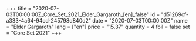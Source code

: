 +++
title = "2020-07-03T00:00:00Z_Core_Set_2021_Elder_Gargaroth_[en]_false"
id = "d51269cf-a333-4a64-94cd-245798d840d2"
date = "2020-07-03T00:00:00Z"
name = "Elder Gargaroth"
lang = ["en"]
price = "15.37"
quantity = 4
foil = false
set = "Core Set 2021"
+++
